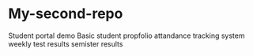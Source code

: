 # My-second-repo
Student portal demo
Basic student propfolio
attandance tracking system
weekly test results
semister results
